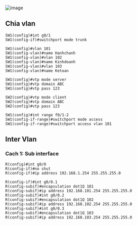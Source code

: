 ![image](https://user-images.githubusercontent.com/56266496/176694085-63b64e91-7977-4faa-828b-0da59352603c.png)

## Chia vlan

```
SW1(config)#int g0/1
SW1(config-if)#switchport mode trunk
```

```
SW1(config)#vlan 101
SW1(config-vlan)#name Hanhchanh
SW1(config-vlan)#vlan 102
SW1(config-vlan)#name Kinhdoanh
SW1(config-vlan)#vlan 103
SW1(config-vlan)#name Ketoan

SW1(config)#vtp mode server
SW1(config)#vtp domain ABC
SW1(config)#vtp pass 123
```

```
SW2(config)#vtp mode client
SW2(config)#vtp domain ABC
SW2(config)#vtp pass 123
```

```
SW1(config)#int range f0/1-2
SW1(config-if-range)#switchport mode access 
SW1(config-if-range)#switchport access vlan 101
```

## Inter Vlan

### Cach 1: Sub interface

```
R(config)#int g0/0
R(config-if)#no shut
R(config-if)#ip address 192.168.1.254 255.255.255.0

R(config-if)#int g0/0.1
R(config-subif)#encapsulation dot1Q 101
R(config-subif)#ip address 192.168.101.254 255.255.255.0
R(config-subif)#int g0/0.2
R(config-subif)#encapsulation dot1Q 102
R(config-subif)#ip address 192.168.102.254 255.255.255.0
R(config-subif)#int g0/0.3
R(config-subif)#encapsulation dot1Q 103
R(config-subif)#ip address 192.168.103.254 255.255.255.0
```
